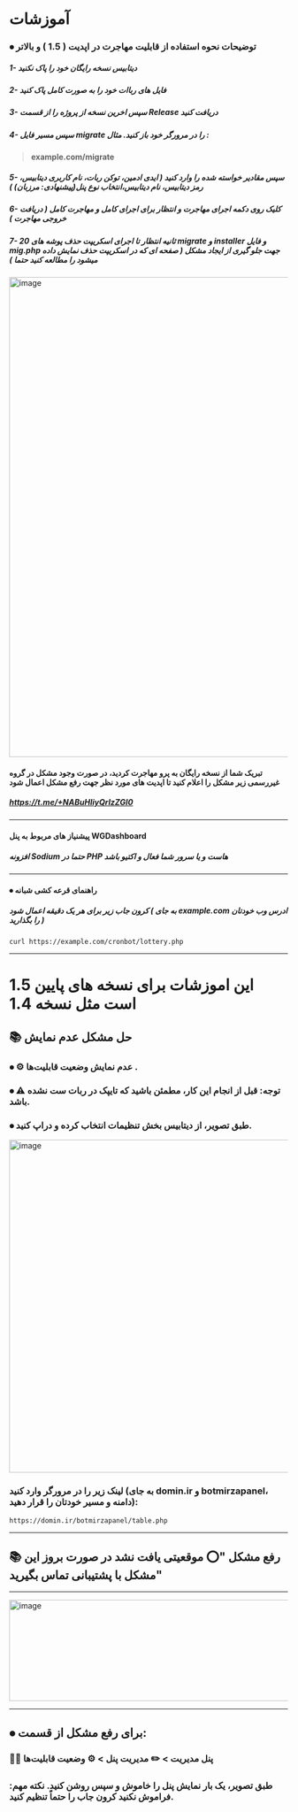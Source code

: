 # آموزشات

### ⦁ توضیحات نحوه استفاده از قابلیت مهاجرت در اپدیت ( 1.5 ) و بالاتر

##### 1- دیتابیس نسخه رایگان خود را پاک نکنید
##### 2- فایل های رباات خود را به صورت کامل پاک کنید
##### 3- سپس اخرین نسخه از پروژه را از قسمت Release دریافت کنید
##### 4- سپس مسیر فایل migrate را در مرورگر خود باز کنید. مثال :


> #### example.com/migrate

##### 5- سپس مقادیر خواسته شده را وارد کنید ( ایدی ادمین، توکن ربات، نام کاربری دیتابیس، رمز دیتابیس، نام دیتابیس،انتخاب نوع پنل(پیشنهادی: مرزبان) ) 
##### 6- کلیک روی دکمه اجرای مهاجرت و انتظار برای اجرای کامل و مهاجرت کامل ( دریافت خروجی مهاجرت )
##### 7- 20 ثانیه انتظار تا اجرای اسکریپت حذف پوشه های migrate و installer و فایل mig.php جهت جلو گیری از ایجاد مشکل ( صفحه ای که در اسکریپت حذف نمایش داده میشود را مطالعه کنید ***حتما*** )
<img width="812" height="868" alt="image" src="https://github.com/user-attachments/assets/1fd88d23-d63d-468e-a85c-991eed745a50" />



#### تبریک شما از نسخه رایگان به پرو مهاجرت کردید، در صورت وجود مشکل در گروه غیررسمی زیر مشکل را اعلام کنید تا اپدیت های مورد نظر جهت رفع مشکل اعمال شود
##### https://t.me/+NABuHliyQrIzZGI0

---
#### پیشنیاز های مربوط به پنل WGDashboard
##### افزونه Sodium حتما در PHP هاست و یا سرور شما فعال و اکتیو باشد 


---
#### ⦁ راهنمای قرعه کشی شبانه
##### کرون جاب زیر برای هر یک دقیقه اعمال شود ( به جای example.com ادرس وب خودتان را بگذارید )
`curl https://example.com/cronbot/lottery.php`


---

# این اموزشات برای نسخه های پایین 1.5 است مثل نسخه 1.4
## 📚 حل مشکل عدم نمایش

### ⦁ ⚙️ عدم نمایش وضعیت قابلیت‌ها .
### ⦁ ⚠️ توجه: قبل از انجام این کار، مطمئن باشید که تایپک در ربات ست نشده باشد.
### ⦁ طبق تصویر، از دیتابیس بخش تنظیمات انتخاب کرده و دراپ کنید.

<img width="678" height="602" alt="image" src="https://github.com/user-attachments/assets/6a4de2ff-c399-439c-9031-6c5b0ffad9eb" />


 ### لینک زیر را در مرورگر وارد کنید (به جای domin.ir و botmirzapanel، دامنه و مسیر خودتان را قرار دهید):
```
https://domin.ir/botmirzapanel/table.php
```

---


## 📚 رفع مشکل "⭕️ موقعیتی یافت نشد در صورت بروز این مشکل با پشتیبانی تماس بگیرید"
---


<img width="602" height="183" alt="image" src="https://github.com/user-attachments/assets/f2de7d4b-5db3-4f79-a44a-7700655220ab" />


---

## ⦁ برای رفع مشکل از قسمت:

  
  ### 👨‍💼 پنل مدیریت > ✏️ مدیریت پنل > ⚙️ وضعیت قابلیت‌ها
  

  ### طبق تصویر، یک بار نمایش پنل را خاموش و سپس روشن کنید. نکته مهم: فراموش نکنید کرون جاب را حتماً تنظیم کنید.

